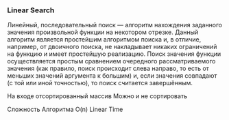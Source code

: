
### Linear Search

Линейный, последовательный поиск — алгоритм нахождения заданного значения произвольной функции на некотором отрезке. 
Данный алгоритм является простейшим алгоритмом поиска и, в отличие, например, 
от двоичного поиска, не накладывает никаких ограничений на функцию и имеет 
простейшую реализацию. Поиск значения функции осуществляется простым 
сравнением очередного рассматриваемого значения (как правило, 
поиск происходит слева направо, то есть от меньших значений аргумента 
к большим) и, если значения совпадают (с той или иной точностью), 
то поиск считается завершённым.

На входе отсортированный массив
Можно и не сортировать

Сложность Алгоритма O(n) Linear Time

